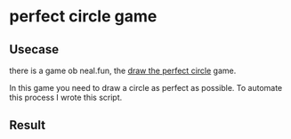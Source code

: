 # perfect circle game
## Usecase

  there is a game ob neal.fun, the [draw the perfect circle](https://neal.fun/perfect-circle/) game.

  In this game you need to draw a circle as perfect as possible.
  To automate this process I wrote this script.

## Result
